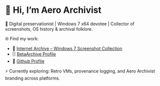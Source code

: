 # 👋 Hi, I’m Aero Archivist

💾 Digital preservationist | Windows 7 x64 devotee | Collector of screenshots, OS history & archival folklore.

🌐 Find my work:
- 📂 [Internet Archive – Windows 7 Screenshot Collection](https://archive.org/details/windows-7-screenshot-collection)
- 🗄️ [BetaArchive Profile](https://www.betaarchive.com/forum/memberlist.php?mode=viewprofile&u=82262)
- 💾 [Github Profile](https://github.com/AeroArchivist)

⚡ Currently exploring: Retro VMs, provenance logging, and Aero Archivist branding across platforms.
